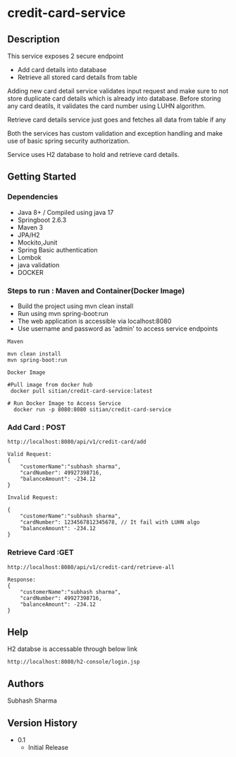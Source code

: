 credit-card-service
==
## Description

This service exposes 2 secure endpoint

* Add card details into database
* Retrieve all stored card details from table

Adding new card detail service validates input request and make sure to not store duplicate card details which is already into database. Before storing any card deatils, it validates the card number using LUHN algorithm.

Retrieve card details service just goes and fetches all data from table if any 

Both the services has custom validation and exception handling and make use of basic spring security authorization. 

Service uses H2 database to hold and retrieve card details.


## Getting Started

### Dependencies

* Java 8+ / Compiled using java 17
* Springboot 2.6.3
* Maven 3
* JPA/H2
* Mockito,Junit
* Spring Basic authentication
* Lombok
* java validation
* DOCKER

### Steps to run : Maven and Container(Docker Image)

* Build the project using mvn clean install
* Run using mvn spring-boot:run
* The web application is accessible via localhost:8080
* Use username and password as 'admin' to access service endpoints

```
Maven

mvn clean install
mvn spring-boot:run
```


```
Docker Image

#Pull image from docker hub
 docker pull sitian/credit-card-service:latest

# Run Docker Image to Access Service
  docker run -p 8080:8080 sitian/credit-card-service

```

### Add Card : POST
```
http://localhost:8080/api/v1/credit-card/add

Valid Request:
{
    "customerName":"subhash sharma",
    "cardNumber": 49927398716,
    "balanceAmount": -234.12
}

Invalid Request:

{
    "customerName":"subhash sharma",
    "cardNumber": 1234567812345678, // It fail with LUHN algo
    "balanceAmount": -234.12
}
```


### Retrieve Card :GET 
```
http://localhost:8080/api/v1/credit-card/retrieve-all

Response:
{
    "customerName":"subhash sharma",
    "cardNumber": 49927398716,
    "balanceAmount": -234.12
}
```

## Help

H2 databse is accessable through below link
```
http://localhost:8080/h2-console/login.jsp
```

## Authors

Subhash Sharma


## Version History

* 0.1
    * Initial Release
